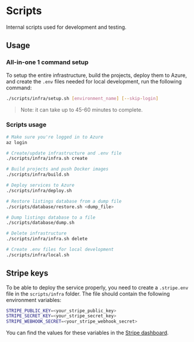 # Scripts

Internal scripts used for development and testing.

## Usage

### All-in-one 1 command setup

To setup the entire infrastructure, build the projects, deploy them to Azure, and create the `.env` files needed for local development, run the following command:

```bash
./scripts/infra/setup.sh [environment_name] [--skip-login]
```

> Note: it can take up to 45-60 minutes to complete.

### Scripts usage

```bash
# Make sure you're logged in to Azure
az login

# Create/update infrastructure and .env file
./scripts/infra/infra.sh create

# Build projects and push Docker images
./scripts/infra/build.sh

# Deploy services to Azure
./scripts/infra/deploy.sh

# Restore listings database from a dump file
./scripts/database/restore.sh <dump_file>

# Dump listings database to a file
./scripts/database/dump.sh

# Delete infrastructure
./scripts/infra/infra.sh delete

# Create .env files for local development
./scripts/infra/local.sh
```

## Stripe keys

To be able to deploy the service properly, you need to create a `.stripe.env` file in the `scripts/infra` folder. The file should contain the following environment variables:

```bash
STRIPE_PUBLIC_KEY=<your_stripe_public_key>
STRIPE_SECRET_KEY=<your_stripe_secret_key>
STRIPE_WEBHOOK_SECRET=<your_stripe_webhook_secret>
```

You can find the values for these variables in the [Stripe dashboard](https://dashboard.stripe.com/test/apikeys).
